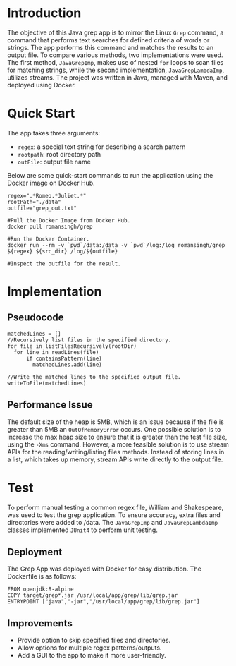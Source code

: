 # Introduction

The objective of this Java grep app is to mirror the Linux `Grep` command, a command that performs text searches for defined criteria of words or strings. The 
app performs this command and matches the results to an output file. To compare various methods, two implementations were used. The first method, 
`JavaGrepImp`, makes use of nested `for` loops to scan files for matching strings, while the second implementation, `JavaGrepLambdaImp`, utilizes streams. The project
was written in Java, managed with Maven, and deployed using Docker. 

# Quick Start
The app takes three arguments:
- `regex`: a special text string for describing a search pattern
- `rootpath`: root directory path
- `outFile`: output file name

Below are some quick-start commands to run the application using the Docker image on Docker Hub.

```
regex=".*Romeo.*Juliet.*"
rootPath="./data"
outfile="grep_out.txt"

#Pull the Docker Image from Docker Hub.
docker pull romansingh/grep

#Run the Docker Container.
docker run --rm -v `pwd`/data:/data -v `pwd`/log:/log romansingh/grep ${regex} ${src_dir} /log/${outfile}

#Inspect the outfile for the result.
```

# Implementation 
## Pseudocode
```
matchedLines = []
//Recursively list files in the specified directory.
for file in listFilesRecursively(rootDir)
  for line in readLines(file)
      if containsPattern(line)
        matchedLines.add(line)

//Write the matched lines to the specified output file.
writeToFile(matchedLines)
```

## Performance Issue
The default size of the heap is 5MB, which is an issue because if the file is greater than 5MB an `OutOfMemoryError` occurs. One possible solution is to increase 
the max heap size to ensure that it is greater than the test file size, using the `-Xms` command. However, a more feasible solution is to use stream APIs for the
reading/writing/listing files methods. Instead of storing lines in a list, which takes up memory, stream APIs write directly to the output file.

# Test 
 To perform manual testing a common regex file, William and Shakespeare, was used to test the grep application. To ensure accuracy, extra files and directories were added to /data.
 The `JavaGrepImp` and `JavaGrepLambdaImp` classes implemented `JUnit4` to perform unit testing. 

## Deployment
The Grep App was deployed with Docker for easy distribution. The Dockerfile is as follows:
```
FROM openjdk:8-alpine
COPY target/grep*.jar /usr/local/app/grep/lib/grep.jar
ENTRYPOINT ["java","-jar","/usr/local/app/grep/lib/grep.jar"]
```

## Improvements 
- Provide option to skip specified files and directories.
- Allow options for multiple regex patterns/outputs. 
- Add a GUI to the app to make it more user-friendly. 























